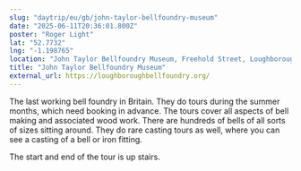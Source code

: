 ```yaml
---
slug: "daytrip/eu/gb/john-taylor-bellfoundry-museum"
date: "2025-06-11T20:36:01.800Z"
poster: "Roger Light"
lat: "52.7732"
lng: "-1.198765"
location: "John Taylor Bellfoundry Museum, Freehold Street, Loughborough  LE11 1AR, United Kingdom"
title: "John Taylor Bellfoundry Museum"
external_url: https://loughboroughbellfoundry.org/
---
```

The last working bell foundry in Britain. They do tours during the summer months, which need booking in advance. The tours cover all aspects of bell making and associated wood work. There are hundreds of bells of all sorts of sizes sitting around. They do rare casting tours as well, where you can see a casting of a bell or iron fitting.

The start and end of the tour is up stairs.